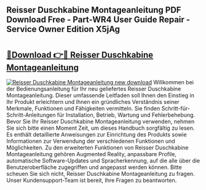 ## Reisser Duschkabine Montageanleitung PDF Download Free - Part-WR4 User Guide Repair - Service Owner Edition X5jAg

# <h2><a href="http://df8drxr.blite.top/?on=Reisser+Duschkabine+Montageanleitung">🔗Download 👉🔴 Reisser Duschkabine Montageanleitung</a></h2>

[![Reisser Duschkabine Montageanleitung new download](https://i.imgur.com/lujVjoI.png)](http://df8drxr.blite.top/?on=Reisser+Duschkabine+Montageanleitung)
Willkommen bei der Bedienungsanleitung für Ihr neu geliefertes Reisser Duschkabine Montageanleitung. Dieser umfassende Leitfaden soll Ihnen den Einstieg in Ihr Produkt erleichtern und Ihnen ein gründliches Verständnis seiner Merkmale, Funktionen und Fähigkeiten vermitteln. Sie finden Schritt-für-Schritt-Anleitungen für Installation, Betrieb, Wartung und Fehlerbehebung. Bevor Sie Ihr Reisser Duschkabine Montageanleitung verwenden, nehmen Sie sich bitte einen Moment Zeit, um dieses Handbuch sorgfältig zu lesen. Es enthält detaillierte Anweisungen zur Einrichtung des Produkts sowie Informationen zur Verwendung der verschiedenen Funktionen und Möglichkeiten. Zu den erweiterten Funktionen von Reisser Duschkabine Montageanleitung gehören Augmented Reality, anpassbare Profile, automatische Software-Updates und Spracherkennung, auf die alle über die Benutzeroberfläche zugegriffen und angepasst werden können. Bitte scheuen Sie sich nicht, Reisser Duschkabine Montageanleitung zu fragen. Unser Kundensupport-Team ist bereit, Ihre Fragen zu beantworten.
